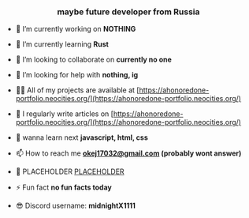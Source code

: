 <h3 align="center">maybe future developer from Russia</h3>

- 🔭 I’m currently working on **NOTHING**

- 🌱 I’m currently learning **Rust**

- 👯 I’m looking to collaborate on **currently no one**

- 🤝 I’m looking for help with **nothing, ig**

- 👨‍💻 All of my projects are available at [https://ahonoredone-portfolio.neocities.org/](https://ahonoredone-portfolio.neocities.org/)

- 📝 I regularly write articles on [https://ahonoredone-portfolio.neocities.org/](https://ahonoredone-portfolio.neocities.org/)

- 💬 wanna learn next **javascript, html, css**

- 📫 How to reach me **okej17032@gmail.com (probably wont answer)**

- 📄 PLACEHOLDER [PLACEHOLDER](PLACEHOLDER)

- ⚡ Fun fact **no fun facts today**

- 😎 Discord username: **midnightX1111**
